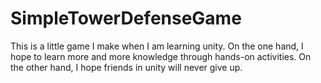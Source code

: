 # SimpleTowerDefenseGame
 This is a little game I make when I am learning unity. On the one hand, I hope to learn more and more knowledge through hands-on activities. On the other hand, I hope friends in unity will never  give up.
